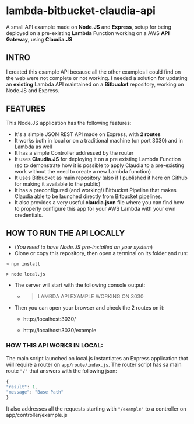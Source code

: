 # lambda-bitbucket-claudia-api
A small API example made on __Node.JS__ and __Express__, setup for being deployed on a pre-existing __Lambda__ Function working on a AWS __API Gateway__, using __Claudia.JS__

## INTRO
I created this example API because all the other examples I could find on the web were not complete or not working.
I needed a solution for updating an __existing__ Lambda API maintained on a __Bitbucket__ repository, working on Node.JS and Express.

## FEATURES
This Node.JS application has the following features:
- It's a simple JSON REST API made on Express, with __2 routes__
- It works both in local or on a traditional machine (on port 3030) and in Lambda as well
- It has a simple Controller addressed by the router
- It uses __Claudia.JS__ for deploying it on a pre existing Lambda Function (so to demonstrate how it is possible to apply Claudia to a pre-existing work without the need to create a new Lambda function)
- It uses Bitbucket as main repository (also if I published it here on Github for making it available to the public)
- It has a preconfigured (and working!) Bitbucket Pipeline that makes Claudia able to be launched directly from Bitbucket pipelines.
- It also provides a very useful __claudia.json__ file where you can find how to properly configure this app for your AWS Lambda with your own credentials.

## HOW TO RUN THE API LOCALLY
* (_You need to have Node.JS pre-installed on your system_)
* Clone or copy this repository, then open a terminal on its folder and run:

` > npm install `

` > node local.js `

* The server will start with the following console output:

  * > LAMBDA API EXAMPLE WORKING ON 3030

* Then you can open your browser and check the 2 routes on it:

  * http://localhost:3030/

  * http://localhost:3030/example


### HOW THIS API WORKS IN LOCAL:

The main script launched on local.js instantiates an Express application that will require a router on `app/route/index.js`. 
The router script has sa main route `"/"` that answers with the following json: 

```javascript
{
"result": 1,
"message": "Base Path"
}
```

It also addresses all the requests starting with `"/example"` to a controller on app/controller/example.js



